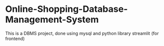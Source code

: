 # Online-Shopping-Database-Management-System
This is a DBMS project, done using mysql and python library streamlit (for frontend)
